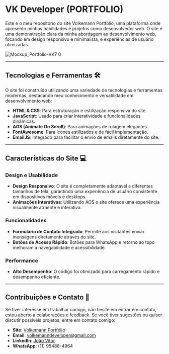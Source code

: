 # VK Developer (PORTFOLIO)

Este é o meu repositório do site Volkemann Portfólio, uma plataforma onde apresento minhas habilidades e projetos como desenvolvedor web. O site é uma demonstração clara da minha abordagem ao desenvolvimento web, focando em design responsivo e minimalista, e experiências de usuário otimizadas.

![Mockup_Portfolio-VK7 0](https://github.com/user-attachments/assets/1ea29d19-02e3-48aa-820c-18781af702a1)

---

## Tecnologias e Ferramentas 🛠

O site foi construído utilizando uma variedade de tecnologias e ferramentas modernas, destacando meu conhecimento e versatilidade em desenvolvimento web:

- **HTML & CSS**: Para estruturação e estilização responsiva do site.
- **JavaScript**: Usado para criar interatividade e funcionalidades dinâmicas.
- **AOS (Animate On Scroll)**: Para animações de rolagem elegantes.
- **FontAwesome**: Para ícones estilizados e de fácil implementação.
- **EmailJS**: Integrado para facilitar o envio de emails diretamente do site.

---

## Características do Site 💻

### Design e Usabilidade
- **Design Responsivo**: O site é completamente adaptável a diferentes tamanhos de tela, garantindo uma experiência de usuário consistente em dispositivos móveis e desktops.
- **Animações Interativas**: Utilizando AOS o site oferece uma experiência visualmente atraente e interativa.

### Funcionalidades
- **Formulário de Contato Integrado**: Permite aos visitantes enviar mensagens diretamente através do site.
- **Botões de Acesso Rápido**: Botões para WhatsApp e retorno ao topo melhoram a navegabilidade e acessibilidade.

### Performance
- **Alto Desempenho**: O código foi otimizado para carregamento rápido e desempenho eficiente.

---

## Contribuições e Contato 🤝

 Se tiver interesse em trabalhar comigo, não hesite em entrar em contato, estou aberto a colaborações e feedback. Se você tiver sugestões ou quiser discutir possíveis projetos, entre em contato comigo:

- **Site**: [Volkemann Portfólio]()
- **Email**: volkemanndeveloper@gmail.com
- **LinkedIn**: [João Vitor](https://www.linkedin.com/in/joão-vitor-26838b21b/)
- **WhatsApp**: (11) 95488-4964
